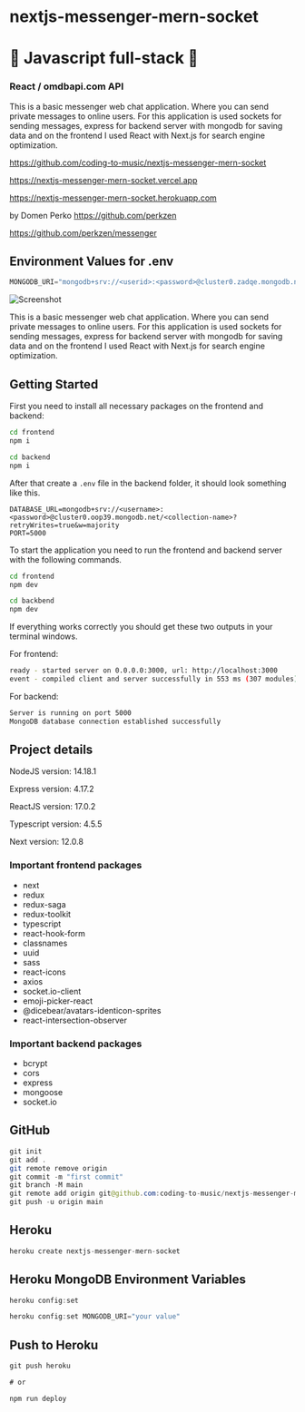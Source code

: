 # nextjs-messenger-mern-socket

# 🚀 Javascript full-stack 🚀

### React / omdbapi.com API

This is a basic messenger web chat application. Where you can send private messages to online users. For this application is used sockets for sending messages, express for backend server with mongodb for saving data and on the frontend I used React with Next.js for search engine optimization.

https://github.com/coding-to-music/nextjs-messenger-mern-socket

https://nextjs-messenger-mern-socket.vercel.app

https://nextjs-messenger-mern-socket.herokuapp.com

by Domen Perko https://github.com/perkzen

https://github.com/perkzen/messenger

## Environment Values for .env

```java
MONGODB_URI="mongodb+srv://<userid>:<password>@cluster0.zadqe.mongodb.net/nextjs-messenger-mern-socket?retryWrites=true&w=majority"
```

![Screenshot](https://user-images.githubusercontent.com/73199603/152814175-12e08253-6e71-4ce1-aacb-daadaf576912.png)

This is a basic messenger web chat application. Where you can send private messages to online users. For this
application is used sockets for sending messages, express for backend server with mongodb for saving data and on the
frontend I used React with Next.js for search engine optimization.

## Getting Started

First you need to install all necessary packages on the frontend and backend:

```bash
cd frontend
npm i

cd backend
npm i
```

After that create a `.env` file in the backend folder, it should look something like this.

```dotenv
DATABASE_URL=mongodb+srv://<username>:<password>@cluster0.oop39.mongodb.net/<collection-name>?retryWrites=true&w=majority
PORT=5000

```

To start the application you need to run the frontend and backend server with the following commands.

```bash
cd frontend
npm dev

cd backbend
npm dev
```

If everything works correctly you should get these two outputs in your terminal windows.

For frontend:

```bash
ready - started server on 0.0.0.0:3000, url: http://localhost:3000
event - compiled client and server successfully in 553 ms (307 modules)
```

For backend:

```bash
Server is running on port 5000
MongoDB database connection established successfully
```

## Project details

NodeJS version: 14.18.1

Express version: 4.17.2

ReactJS version: 17.0.2

Typescript version: 4.5.5

Next version: 12.0.8

### Important frontend packages

- next
- redux
- redux-saga
- redux-toolkit
- typescript
- react-hook-form
- classnames
- uuid
- sass
- react-icons
- axios
- socket.io-client
- emoji-picker-react
- @dicebear/avatars-identicon-sprites
- react-intersection-observer

### Important backend packages

- bcrypt
- cors
- express
- mongoose
- socket.io

## GitHub

```java
git init
git add .
git remote remove origin
git commit -m "first commit"
git branch -M main
git remote add origin git@github.com:coding-to-music/nextjs-messenger-mern-socket.git
git push -u origin main
```

## Heroku

```java
heroku create nextjs-messenger-mern-socket
```

## Heroku MongoDB Environment Variables

```java
heroku config:set

heroku config:set MONGODB_URI="your value"
```

## Push to Heroku

```java
git push heroku

# or

npm run deploy
```
